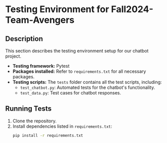 
# Testing Environment for Fall2024-Team-Avengers

## Description

This section describes the testing environment setup for our chatbot project.

- **Testing framework:** Pytest
- **Packages installed:** Refer to `requirements.txt` for all necessary packages.
- **Testing scripts:** The `tests` folder contains all the test scripts, including:
  - `test_chatbot.py`: Automated tests for the chatbot's functionality.
  - `test_data.py`: Test cases for chatbot responses.

## Running Tests

1. Clone the repository.
2. Install dependencies listed in `requirements.txt`:
   ```bash
   pip install -r requirements.txt

